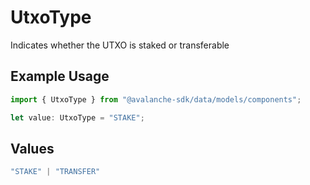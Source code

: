 # UtxoType

Indicates whether the UTXO is staked or transferable

## Example Usage

```typescript
import { UtxoType } from "@avalanche-sdk/data/models/components";

let value: UtxoType = "STAKE";
```

## Values

```typescript
"STAKE" | "TRANSFER"
```